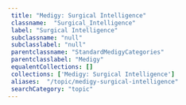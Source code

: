 ```yaml
--- 
 title: "Medigy: Surgical Intelligence" 
 classname:  "Surgical_Intelligence" 
 label: "Surgical Intelligence" 
 subclassname: "null" 
 subclasslabel: "null" 
 parentclassname: "StandardMedigyCategories" 
 parentclasslabel: "Medigy" 
 equalentCollections: [] 
 collections: ['Medigy: Surgical Intelligence']
 aliases:  "/topic/medigy-surgical-intelligence"  
 searchCategory: "topic" 
---
```

